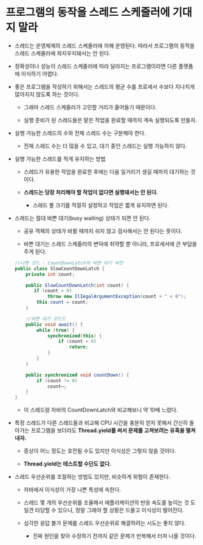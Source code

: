 # 프로그램의 동작을 스레드 스케줄러에 기대지 말라

- 스레드는 운영체제의 스레드 스케줄러에 의해 운영된다. 따라서 프로그램의 동작을 스레드 스케줄러에 좌지우지돼서는 안 된다.

- 정확성이나 성능이 스레드 스케줄러에 따라 달라지는 프로그램이라면 다른 플랫폼에 이식하기 어렵다.

- 좋은 프로그램을 작성하기 위해서는 스레드의 평균 수를 프로세서 수보다 지나치게 많아지지 않도록 하는 것이다.

    - 그래야 스레드 스케줄러가 고민할 거리가 줄어들기 때문이다.

    - 실행 준비가 된 스레드들은 맡은 작업을 완료할 때까지 계속 실행되도록 만들자.

- 실행 가능한 스레드의 수와 전체 스레드 수는 구분해야 한다.

    - 전체 스레드 수는 더 많을 수 있고, 대기 중인 스레드는 실행 가능하지 않다.

- 실행 가능한 스레드를 적게 유지하는 방법

    - 스레드가 유용한 작업을 완료한 후에는 다음 일거리가 생길 때까지 대기하는 것이다.
    - **스레드는 당장 처리해야 할 작업이 없다면 실행돼서는 안 된다.**

        - 스레드 풀 크기를 적절히 설정하고 작업은 짧게 유지하면 된다.

- 스레드는 절대 바쁜 대기(busy waiting) 상태가 되면 안 된다.

    - 공유 객체의 상태가 바뀔 때까지 쉬지 않고 검사해서는 안 된다는 뜻이다.

    - 바쁜 대기는 스레드 스케줄러의 변덕에 취약할 뿐 아니라, 프로세서에 큰 부담을 주게 된다.

    ```java
    //나쁜 코드 - CountDownLatch의 바쁜 대기 버전
    public class SlowCountDownLatch { 
        private int count;

        public SlowCountDownLatch(int count) {
           if (count < 0)
                throw new IlIegalArgumentException(count + " < 0");
            this.count = count;
        }

        //바쁜 대기 코드드
        public void await() {
            while (true) { 
                synchronized(this) { 
                    if (count = 0) 
                        return;
                }
            }
        }

        public synchronized void countDown() { 
            if (count != 0) 
                count—;
        } 
    }
    ```

    - 이 스레드랑 자바의 CountDownLatch와 비교해보니 약 10배 느렸다.

- 특정 스레드가 다른 스레드들과 비교해 CPU 시간을 충분히 얻지 못해서 간신히 돌아가는 프로그램을 보더라도 **Thread.yield를 써서 문제를 고쳐보려는 유혹을 떨쳐내자.**

    - 증상이 어느 정도는 호전될 수도 있지만 이식성은 그렇지 않을 것이다.

    - **Thread.yield는 테스트할 수단도 없다.**

- 스레드 우선순위를 조절하는 방법도 있지만, 비슷하게 위험이 존재한다.

    - 자바에서 이식성이 가장 나쁜 특성에 속한다.

    - 스레드 몇 개의 우선순위를 조율해서 애플리케이션의 반응 속도를 높이는 것 도 일견 타당할 수 있으나, 정말 그래야 할 상황은 드물고 이식성이 떨어진다.

    - 심각한 응답 불가 문제를 스레드 우선순위로 해결하려는 시도는 좋지 않다.

        - 진짜 원인을 찾아 수정하기 전까지 같은 문제가 반복해서 터져 나올 것이다.